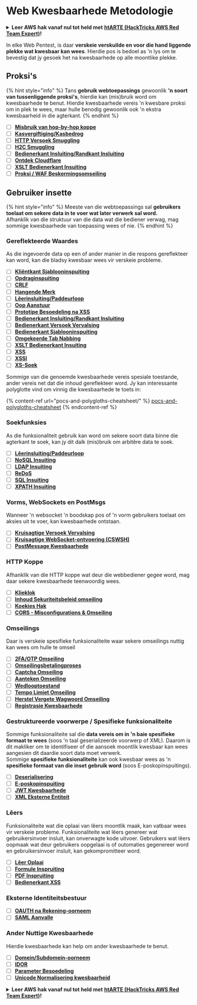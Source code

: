 # Web Kwesbaarhede Metodologie

<details>

<summary><strong>Leer AWS hak vanaf nul tot held met</strong> <a href="https://training.hacktricks.xyz/courses/arte"><strong>htARTE (HackTricks AWS Red Team Expert)</strong></a><strong>!</strong></summary>

Ander maniere om HackTricks te ondersteun:

* As jy jou **maatskappy geadverteer wil sien in HackTricks** of **HackTricks in PDF wil aflaai** Kyk na die [**INSKRYWINGSPLANNE**](https://github.com/sponsors/carlospolop)!
* Kry die [**amptelike PEASS & HackTricks swag**](https://peass.creator-spring.com)
* Ontdek [**Die PEASS Familie**](https://opensea.io/collection/the-peass-family), ons versameling van eksklusiewe [**NFTs**](https://opensea.io/collection/the-peass-family)
* **Sluit aan by die** 💬 [**Discord groep**](https://discord.gg/hRep4RUj7f) of die [**telegram groep**](https://t.me/peass) of **volg** ons op **Twitter** 🐦 [**@carlospolopm**](https://twitter.com/hacktricks\_live)**.**
* **Deel jou haktruuks deur PRs in te dien by die** [**HackTricks**](https://github.com/carlospolop/hacktricks) en [**HackTricks Cloud**](https://github.com/carlospolop/hacktricks-cloud) github repos.

</details>

In elke Web Pentest, is daar **verskeie verskuilde en voor die hand liggende plekke wat kwesbaar kan wees**. Hierdie pos is bedoel as 'n lys om te bevestig dat jy gesoek het na kwesbaarhede op alle moontlike plekke.

## Proksi's

{% hint style="info" %}
Tans **gebruik webtoepassings** gewoonlik **'n soort van tussenliggende proksi's**, hierdie kan (mis)bruik word om kwesbaarhede te benut. Hierdie kwesbaarhede vereis 'n kwesbare proksi om in plek te wees, maar hulle benodig gewoonlik ook 'n ekstra kwesbaarheid in die agterkant.
{% endhint %}

* [ ] [**Misbruik van hop-by-hop koppe**](abusing-hop-by-hop-headers.md)
* [ ] [**Kasvergiftiging/Kasbedrog**](cache-deception.md)
* [ ] [**HTTP Versoek Smuggling**](http-request-smuggling/)
* [ ] [**H2C Smuggling**](h2c-smuggling.md)
* [ ] [**Bedienerkant Insluiting/Randkant Insluiting**](server-side-inclusion-edge-side-inclusion-injection.md)
* [ ] [**Ontdek Cloudflare**](../network-services-pentesting/pentesting-web/uncovering-cloudflare.md)
* [ ] [**XSLT Bedienerkant Insuiting**](xslt-server-side-injection-extensible-stylesheet-language-transformations.md)
* [ ] [**Proksi / WAF Beskermingsomseiling**](proxy-waf-protections-bypass.md)

## **Gebruiker insette**

{% hint style="info" %}
Meeste van die webtoepassings sal **gebruikers toelaat om sekere data in te voer wat later verwerk sal word.**\
Afhanklik van die struktuur van die data wat die bediener verwag, mag sommige kwesbaarhede van toepassing wees of nie.
{% endhint %}

### **Gereflekteerde Waardes**

As die ingevoerde data op een of ander manier in die respons gereflekteer kan word, kan die bladsy kwesbaar wees vir verskeie probleme.

* [ ] [**Kliëntkant Sjablooninspuiting**](client-side-template-injection-csti.md)
* [ ] [**Opdraginspuiting**](command-injection.md)
* [ ] [**CRLF**](crlf-0d-0a.md)
* [ ] [**Hangende Merk**](dangling-markup-html-scriptless-injection/)
* [ ] [**Lêerinsluiting/Paddeurloop**](file-inclusion/)
* [ ] [**Oop Aanstuur**](open-redirect.md)
* [ ] [**Prototipe Besoedeling na XSS**](deserialization/nodejs-proto-prototype-pollution/#client-side-prototype-pollution-to-xss)
* [ ] [**Bedienerkant Insluiting/Randkant Insluiting**](server-side-inclusion-edge-side-inclusion-injection.md)
* [ ] [**Bedienerkant Versoek Vervalsing**](ssrf-server-side-request-forgery/)
* [ ] [**Bedienerkant Sjablooninspuiting**](ssti-server-side-template-injection/)
* [ ] [**Omgekeerde Tab Nabbing**](reverse-tab-nabbing.md)
* [ ] [**XSLT Bedienerkant Insuiting**](xslt-server-side-injection-extensible-stylesheet-language-transformations.md)
* [ ] [**XSS**](xss-cross-site-scripting/)
* [ ] [**XSSI**](xssi-cross-site-script-inclusion.md)
* [ ] [**XS-Soek**](xs-search/)

Sommige van die genoemde kwesbaarhede vereis spesiale toestande, ander vereis net dat die inhoud gereflekteer word. Jy kan interessante polyglotte vind om vinnig die kwesbaarhede te toets in:

{% content-ref url="pocs-and-polygloths-cheatsheet/" %}
[pocs-and-polygloths-cheatsheet](pocs-and-polygloths-cheatsheet/)
{% endcontent-ref %}

### **Soekfunksies**

As die funksionaliteit gebruik kan word om sekere soort data binne die agterkant te soek, kan jy dit dalk (mis)bruik om arbitêre data te soek.

* [ ] [**Lêerinsluiting/Paddeurloop**](file-inclusion/)
* [ ] [**NoSQL Insuiting**](nosql-injection.md)
* [ ] [**LDAP Insuiting**](ldap-injection.md)
* [ ] [**ReDoS**](regular-expression-denial-of-service-redos.md)
* [ ] [**SQL Insuiting**](sql-injection/)
* [ ] [**XPATH Insuiting**](xpath-injection.md)

### **Vorms, WebSockets en PostMsgs**

Wanneer 'n websocket 'n boodskap pos of 'n vorm gebruikers toelaat om aksies uit te voer, kan kwesbaarhede ontstaan.

* [ ] [**Kruisagtige Versoek Vervalsing**](csrf-cross-site-request-forgery.md)
* [ ] [**Kruisagtige WebSocket-ontvoering (CSWSH)**](websocket-attacks.md)
* [ ] [**PostMessage Kwesbaarhede**](postmessage-vulnerabilities/)

### **HTTP Koppe**

Afhanklik van die HTTP koppe wat deur die webbediener gegee word, mag daar sekere kwesbaarhede teenwoordig wees.

* [ ] [**Klieklok**](clickjacking.md)
* [ ] [**Inhoud Sekuriteitsbeleid omseiling**](content-security-policy-csp-bypass/)
* [ ] [**Koekies Hak**](hacking-with-cookies/)
* [ ] [**CORS - Misconfigurations & Omseiling**](cors-bypass.md)

### **Omseilings**

Daar is verskeie spesifieke funksionaliteite waar sekere omseilings nuttig kan wees om hulle te omseil

* [ ] [**2FA/OTP Omseiling**](2fa-bypass.md)
* [ ] [**Omseilingsbetalingproses**](bypass-payment-process.md)
* [ ] [**Captcha Omseiling**](captcha-bypass.md)
* [ ] [**Aanteken Omseiling**](login-bypass/)
* [ ] [**Wedlooptoestand**](race-condition.md)
* [ ] [**Tempo Limiet Omseiling**](rate-limit-bypass.md)
* [ ] [**Herstel Vergete Wagwoord Omseiling**](reset-password.md)
* [ ] [**Registrasie Kwesbaarhede**](registration-vulnerabilities.md)

### **Gestruktureerde voorwerpe / Spesifieke funksionaliteite**

Sommige funksionaliteite sal die **data vereis om in 'n baie spesifieke formaat te wees** (soos 'n taal geserializeerde voorwerp of XML). Daarom is dit makliker om te identifiseer of die aansoek moontlik kwesbaar kan wees aangesien dit daardie soort data moet verwerk.\
Sommige **spesifieke funksionaliteite** kan ook kwesbaar wees as 'n **spesifieke formaat van die inset gebruik word** (soos E-poskopinspuitings).

* [ ] [**Deserialisering**](deserialization/)
* [ ] [**E-poskopinspuiting**](email-injections.md)
* [ ] [**JWT Kwesbaarhede**](hacking-jwt-json-web-tokens.md)
* [ ] [**XML Eksterne Entiteit**](xxe-xee-xml-external-entity.md)
### Lêers

Funksionaliteite wat die oplaai van lêers moontlik maak, kan vatbaar wees vir verskeie probleme. Funksionaliteite wat lêers genereer wat gebruikersinvoer insluit, kan onverwagte kode uitvoer. Gebruikers wat lêers oopmaak wat deur gebruikers oopgelaai is of outomaties gegenereer word en gebruikersinvoer insluit, kan gekompromitteer word.

* [ ] [**Lêer Oplaai**](file-upload/)
* [ ] [**Formule Inspruiting**](formula-csv-doc-latex-ghostscript-injection.md)
* [ ] [**PDF Inspruiting**](xss-cross-site-scripting/pdf-injection.md)
* [ ] [**Bedienerkant XSS**](xss-cross-site-scripting/server-side-xss-dynamic-pdf.md)

### **Eksterne Identiteitsbestuur**

* [ ] [**OAUTH na Rekening-oorneem**](oauth-to-account-takeover.md)
* [ ] [**SAML Aanvalle**](saml-attacks/)

### **Ander Nuttige Kwesbaarhede**

Hierdie kwesbaarhede kan help om ander kwesbaarhede te benut.

* [ ] [**Domein/Subdomein-oorneem**](domain-subdomain-takeover.md)
* [ ] [**IDOR**](idor.md)
* [ ] [**Parameter Besoedeling**](parameter-pollution.md)
* [ ] [**Unicode Normalisering kwesbaarheid**](unicode-injection/)

<details>

<summary><strong>Leer AWS hak vanaf nul tot held met</strong> <a href="https://training.hacktricks.xyz/courses/arte"><strong>htARTE (HackTricks AWS Red Team Expert)</strong></a><strong>!</strong></summary>

Ander maniere om HackTricks te ondersteun:

* As jy wil sien dat jou **maatskappy geadverteer word in HackTricks** of **HackTricks aflaai in PDF-formaat** Kontroleer die [**INSKRYWINGSPLANNE**](https://github.com/sponsors/carlospolop)!
* Kry die [**amptelike PEASS & HackTricks swag**](https://peass.creator-spring.com)
* Ontdek [**Die PEASS Familie**](https://opensea.io/collection/the-peass-family), ons versameling eksklusiewe [**NFTs**](https://opensea.io/collection/the-peass-family)
* **Sluit aan by die** 💬 [**Discord groep**](https://discord.gg/hRep4RUj7f) of die [**telegram groep**](https://t.me/peass) of **volg** ons op **Twitter** 🐦 [**@carlospolopm**](https://twitter.com/hacktricks\_live)**.**
* **Deel jou haktruuks deur PR's in te dien by die** [**HackTricks**](https://github.com/carlospolop/hacktricks) en [**HackTricks Cloud**](https://github.com/carlospolop/hacktricks-cloud) github repos.

</details>
